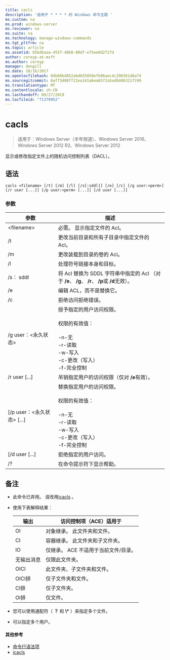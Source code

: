 ```yaml
---
title: cacls
description: '适用于 * * * * 的 Windows 命令主题 '
ms.custom: na
ms.prod: windows-server
ms.reviewer: na
ms.suite: na
ms.technology: manage-windows-commands
ms.tgt_pltfrm: na
ms.topic: article
ms.assetid: b5bdbaaa-4557-48b8-80df-e75ee0d2f27d
author: coreyp-at-msft
ms.author: coreyp
manager: dongill
ms.date: 10/16/2017
ms.openlocfilehash: 04b60bd852abdb55059efb96aec4c290361d6a74
ms.sourcegitcommit: 6aff3d88ff22ea141a6ea6572a5ad8dd6321f199
ms.translationtype: MT
ms.contentlocale: zh-CN
ms.lasthandoff: 09/27/2019
ms.locfileid: "71379952"
---
```

# <a name="cacls"></a>cacls

>适用于：Windows Server（半年频道）、Windows Server 2016、Windows Server 2012 R2、Windows Server 2012

显示或修改指定文件上的随机访问控制列表（DACL）。  
## <a name="syntax"></a>语法  
```  
cacls <filename> [/t] [/m] [/l] [/s[:sddl]] [/e] [/c] [/g user:<perm>] [/r user [...]] [/p user:<perm> [...]] [/d user [...]]  
```  
### <a name="parameters"></a>参数  

|        参数        |                                                                                            描述                                                                                             |
|-------------------------|----------------------------------------------------------------------------------------------------------------------------------------------------------------------------------------------------|
|      \<filename\>       |                                                                            必需。 显示指定文件的 Acl。                                                                             |
|           /t            |                                                          更改当前目录和所有子目录中指定文件的 Acl。                                                          |
|           /m            |                                                                          更改装载到目录的卷的 Acl。                                                                           |
|           /l            |                                                                        处理符号链接本身和目标。                                                                         |
|         /s： sddl         |                                       将 Acl 替换为 SDDL 字符串中指定的 Acl （对于 **/e**、 **/g**、 **/r**、 **/p**或 **/d**无效）。                                        |
|           /e            |                                                                                 编辑 ACL，而不是替换它。                                                                                  |
|           /c            |                                                                                 拒绝访问拒绝错误。                                                                                  |
|    /g user：\<永久状态\>     |   授予指定的用户访问权限。<br /><br />权限的有效值：<br /><br />-n-无<br />-r-读取<br />-w-写入<br />-c-更改（写入）<br />-f-完全控制   |
|      /r user [...]      |                                                                  吊销指定用户的访问权限（仅对 **/e**有效）。                                                                   |
| [/p user：\<永久状态\> [...] | 替换指定用户的访问权限。<br /><br />权限的有效值：<br /><br />-n-无<br />-r-读取<br />-w-写入<br />-c-更改（写入）<br />-f-完全控制 |
|     [/d user [...]      |                                                                                    拒绝指定的用户访问。                                                                                     |
|           /?            |                                                                                在命令提示符下显示帮助。                                                                                |

## <a name="remarks"></a>备注  
- 此命令已弃用。 请改用[icacls](icacls.md) 。  
- 使用下表解释结果：  


  |      输出       |                访问控制项（ACE）适用于                |
  |-------------------|---------------------------------------------------------------------|
  |        OI         |               对象继承。 此文件夹和文件。                |
  |        CI         |           容器继承。 此文件夹和子文件夹。            |
  |        IO         | 仅继承。 ACE 不适用于当前文件/目录。 |
  | 无输出消息 |                          仅限此文件夹。                          |
  |     OICI      |                 此文件夹、子文件夹和文件。                 |
  |   OICI排    |                     仅子文件夹和文件。                      |
  |     CI排      |                          仅子文件夹。                           |
  |     OI排      |                             仅文件。                             |


- 您可以使用通配符（ **？** 和 **\\\*** ）来指定多个文件。  
- 可以指定多个用户。  

#### <a name="additional-references"></a>其他参考  
-   [命令行语法项](command-line-syntax-key.md)   
-   [icacls](icacls.md)  
